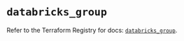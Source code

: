 # `databricks_group`

Refer to the Terraform Registry for docs: [`databricks_group`](https://registry.terraform.io/providers/databricks/databricks/1.41.0/docs/resources/group).
